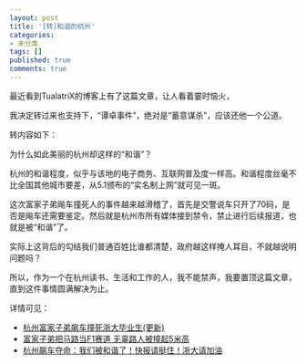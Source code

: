 ```yaml
---
layout: post
title: '[转]和谐的杭州'
categories:
- 未分类
tags: []
published: true
comments: true
---
```

<p>最近看到TualatriX的博客上有了这篇文章，让人看着霎时恼火，</p>

<p>我决定转过来也支持下，“谭卓事件”，绝对是“蓄意谋杀”，应该还他一个公道。</p>

<p>转内容如下：</p>

<p>为什么如此美丽的杭州却这样的“和谐”？</p>

<p>杭州的和谐程度，似乎与该地的电子商务、互联网普及度一样高。和谐程度丝毫不比全国其他城市要差，从5.1颁布的“实名制上网”就可见一斑。</p>

<p>这次富家子弟飚车撞死人的事件越来越滑稽了，首先是交警说车只开了70码，是否是飚车还需要鉴定。然后就是杭州市所有媒体接到禁令，禁止进行后续报道，也就是被“和谐”了。</p>

<p>实际上这背后的勾结我们普通百姓比谁都清楚，政府越这样掩人耳目，不就越说明问题吗？</p>

<p>所以，作为一个在杭州读书、生活和工作的人，我不能禁声，我要置顶这篇文章，直到这件事情圆满解决为止。</p>

<p>详情可见：
<ul>
	<li><a href="http://www.douban.com/group/topic/6383288/">杭州富家子弟飙车撞死浙大毕业生(更新)</a></li>
	<li><a href="http://19lou.com/forum-5-thread-17461954-1-1.html" target="_blank">富家子弟把马路当F1赛道 无辜路人被撞起5米高</a></li>
	<li><a href="http://blog.sina.com.cn/s/blog_4c8884640100d4bs.html">杭州飙车夺命：我们被和谐了！快报请挺住！浙大请加油</a></li>
</ul></p>
